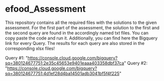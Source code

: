 # efood_Assessment

This repository contains all the required files with the solutions to the given assessment. For the first part of the assessment, the solution to the first 
and the second query are found in the accordingly named txt files. You can copy paste the code and run it. Additionally, you can find here the Bigquery link
for every Query. The results for each query are also stored in the corresponding xlsx files!

Query #1: "https://console.cloud.google.com/bigquery?sq=380124677751:2e35c45653e9401eaaa403358dbf37ca"
Query #2: "https://console.cloud.google.com/bigquery?sq=380124677751:4d1ef28d4ba14501adb3041bf5f4f225"
